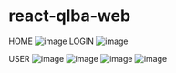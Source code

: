 # react-qlba-web
HOME
![image](https://github.com/cuongvuhung/react-qlba-web/assets/98568197/bacccd67-7ed3-4668-b060-54c37f3f9020)
LOGIN
![image](https://github.com/cuongvuhung/react-qlba-web/assets/98568197/baff1891-b899-4822-aede-661b09a776a3)

USER
![image](https://github.com/cuongvuhung/react-qlba-web/assets/98568197/e5e3825c-a87d-4da8-a0de-0acc521a935f)
![image](https://github.com/cuongvuhung/react-qlba-web/assets/98568197/214a9789-db9b-454b-88f8-8fe18aee7fcc)
![image](https://github.com/cuongvuhung/react-qlba-web/assets/98568197/a96fd665-e189-4451-8aac-5cfea59ac89b)
![image](https://github.com/cuongvuhung/react-qlba-web/assets/98568197/69ba5544-9403-4102-b6e3-a19d9e7bc7df)
